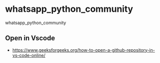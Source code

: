 # whatsapp_python_community
whatsapp_python_community

## Open in Vscode
- https://www.geeksforgeeks.org/how-to-open-a-github-repository-in-vs-code-online/
